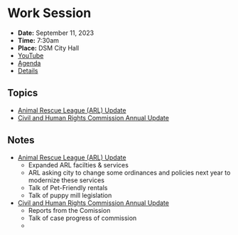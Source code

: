 # Work Session

- **Date:** September 11, 2023
- **Time:** 7:30am
- **Place:** DSM City Hall
- [YouTube](https://youtube.com/live/FXDgdFO852w)
- [Agenda](https://councildocs.dsm.city/agendas/2023/20230911CouncilWorkSession.pdf)
- [Details](https://www.dsm.city/citycouncil_detail_T60_R2472.php)

## Topics

- [Animal Rescue League (ARL) Update](https://www.dsm.city/document_center/City%20Clerk/Work%20Sessions/2023/ARL%20Update.pdf)
- [Civil and Human Rights Commission Annual Update](https://www.dsm.city/document_center/City%20Clerk/Work%20Sessions/2023/Des%20Moines%20Civil%20and%20Human%20Rights%20Annual%20Update.pdf)

## Notes

- [Animal Rescue League (ARL) Update](https://www.dsm.city/document_center/City%20Clerk/Work%20Sessions/2023/ARL%20Update.pdf)
    - Expanded ARL facilties & services
    - ARL asking city to change some ordinances and policies next year to modernize these services
    - Talk of Pet-Friendly rentals
    - Talk of puppy mill legislation
- [Civil and Human Rights Commission Annual Update](https://www.dsm.city/document_center/City%20Clerk/Work%20Sessions/2023/Des%20Moines%20Civil%20and%20Human%20Rights%20Annual%20Update.pdf)
    - Reports from the Comission
    - Talk of case progress of commission
    - 
